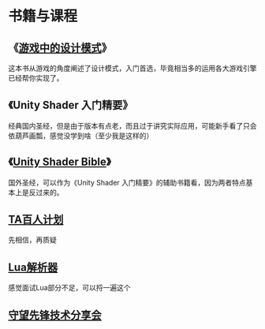 # 书籍与课程

## 《[游戏中的设计模式](https://gpp.tkchu.me/)》

这本书从游戏的角度阐述了设计模式，入门首选，毕竟相当多的运用各大游戏引擎已经帮你实现了。

## 《Unity Shader 入门精要》

经典国内圣经，但是由于版本有点老，而且过于讲究实际应用，可能新手看了只会依葫芦画瓢，感觉没学到啥（至少我是这样的）

## 《[Unity Shader Bible](/LearningResource/_OceanofPDF.com_The_Unity_Shaders_Bible_-_Fabrizio_Espindola.pdf)》

国外圣经，可以作为《Unity Shader 入门精要》的辅助书籍看，因为两者特点基本上是反过来的。

## [TA百人计划](https://learn.u3d.cn/tutorial/technical-artist-may?chapterId=63562b28edca72001f21d0e5#61a09525c8ee5900202cd79b)

先相信，再质疑

## [Lua解析器](https://zhuanlan.zhihu.com/p/49972755)

感觉面试Lua部分不足，可以捋一遍这个

## [守望先锋技术分享会](https://www.lfzxb.top/ow-gdc-share-table-of-contents/)